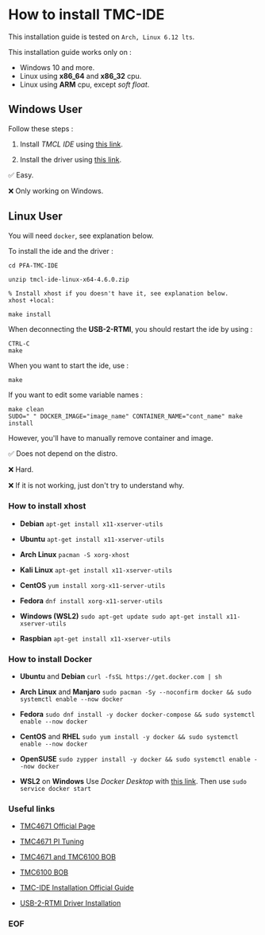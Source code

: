 # How to install TMC-IDE

This installation guide is tested on `Arch, Linux 6.12 lts`.

This installation guide works only on :

- Windows 10 and more.
- Linux using **x86_64** and **x86_32** cpu.
- Linux using **ARM** cpu, except *soft float*.

## Windows User

Follow these steps :

1) Install *TMCL IDE* using [this link](https://www.analog.com/en/resources/evaluation-hardware-and-software/motor-motion-control-software/tmcl-ide.html#latest).

2) Install the driver using [this link](https://www.analog.com/media/en/technical-documentation/user-guides/USB-2-RTMI_hardware_manual_hw2.0_rev2.01.pdf).

&#x2705; Easy.

&#x274C; Only working on Windows.

## Linux User

You will need `docker`, see explanation below.

To install the ide and the driver :

```
cd PFA-TMC-IDE

unzip tmcl-ide-linux-x64-4.6.0.zip

% Install xhost if you doesn't have it, see explanation below.
xhost +local:

make install
```

When deconnecting the **USB-2-RTMI**, you should restart the ide by using :

```
CTRL-C
make
```

When you want to start the ide, use :

```
make
```

If you want to edit some variable names :

```
make clean
SUDO=" " DOCKER_IMAGE="image_name" CONTAINER_NAME="cont_name" make install
```

However, you'll have to manually remove container and image.

&#x2705; Does not depend on the distro.

&#x274C; Hard.

&#x274C; If it is not working, just don't try to understand why.

### How to install xhost

- **Debian**
`apt-get install x11-xserver-utils`

- **Ubuntu**
`apt-get install x11-xserver-utils`

- **Arch Linux**
`pacman -S xorg-xhost`

- **Kali Linux**
`apt-get install x11-xserver-utils`

- **CentOS**
`yum install xorg-x11-server-utils`

- **Fedora**
`dnf install xorg-x11-server-utils`

- **Windows (WSL2)**
`sudo apt-get update sudo apt-get install x11-xserver-utils`

- **Raspbian**
`apt-get install x11-xserver-utils`

### How to install Docker

- **Ubuntu** and **Debian**
`curl -fsSL https://get.docker.com | sh`

- **Arch Linux** and **Manjaro**
`sudo pacman -Sy --noconfirm docker && sudo systemctl enable --now docker`

- **Fedora**
`sudo dnf install -y docker docker-compose && sudo systemctl enable --now docker`

- **CentOS** and **RHEL**
`sudo yum install -y docker && sudo systemctl enable --now docker`

-  **OpenSUSE**
`sudo zypper install -y docker && sudo systemctl enable --now docker`

- **WSL2** on **Windows**
Use *Docker Desktop* with [this link](https://www.docker.com/products/docker-desktop/).
Then use
`sudo service docker start`

### Useful links

- [TMC4671 Official Page](https://www.analog.com/en/products/tmc4671.html)

- [TMC4671 PI Tuning](https://tmc-item.chiplinkstech.com/AN053_TMC4671-PI_Tuning.pdf)

- [TMC4671 and TMC6100 BOB](https://www.analog.com/en/resources/evaluation-hardware-and-software/evaluation-boards-kits/tmc4671-tmc6100-bob.html#eb-overview)

- [TMC6100 BOB](https://www.analog.com/media/en/technical-documentation/data-sheets/TMC6100_datasheet_rev1.03.pdf)

- [TMC-IDE Installation Official Guide](https://www.analog.com/media/en/technical-documentation/user-guides/how-to-start-linux-tmcl-ide.pdf)

- [USB-2-RTMI Driver Installation](https://www.analog.com/media/en/technical-documentation/user-guides/USB-2-RTMI_hardware_manual_hw2.0_rev2.01.pdf)

### EOF

